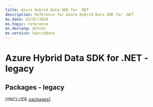 ```yaml
---
title: Azure Hybrid Data SDK for .NET
description: Reference for Azure Hybrid Data SDK for .NET
ms.date: 02/07/2024
ms.topic: reference
ms.devlang: dotnet
ms.service: hybriddata
---
```

# Azure Hybrid Data SDK for .NET - legacy
## Packages - legacy
[!INCLUDE [packages](hybrid-data-index.md)]